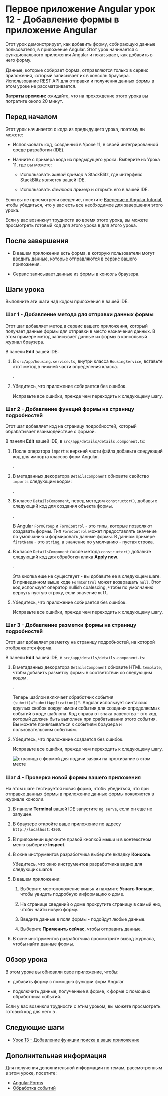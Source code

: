 # Первое приложение Angular урок 12 - Добавление формы в приложение Angular

Этот урок демонстрирует, как добавить форму, собирающую данные пользователя, в приложение Angular. Этот урок начинается с функционального приложения Angular и показывает, как добавить в него форму.

Данные, которые собирает форма, отправляются только в сервис приложения, который записывает их в консоль браузера. Использование REST API для отправки и получения данных формы в этом уроке не рассматривается.

**Затраты времени:** ожидайте, что на прохождение этого урока вы потратите около 20 минут.

## Перед началом

Этот урок начинается с кода из предыдущего урока, поэтому вы можете:

-   Использовать код, созданный в Уроке 11, в своей интегрированной среде разработки (IDE).

-   Начните с примера кода из предыдущего урока. Выберите <live-example name="first-app-lesson-11"></live-example> из Урока 11, где вы можете:

    -   Использовать _живой пример_ в StackBlitz, где интерфейс StackBlitz является вашей IDE.

    -   Использовать _download пример_ и открыть его в вашей IDE.

Если вы не просмотрели введение, посетите [Введение в Angular tutorial](first-app.md), чтобы убедиться, что у вас есть все необходимое для завершения этого урока.

Если у вас возникнут трудности во время этого урока, вы можете просмотреть готовый код для этого урока в <live-example></live-example> для этого урока.

## После завершения

-   В вашем приложении есть форма, в которую пользователи могут вводить данные, которые отправляются в сервис вашего приложения.

-   Сервис записывает данные из формы в консоль браузера.

## Шаги урока

Выполните эти шаги над кодом приложения в вашей IDE.

### Шаг 1 - Добавление метода для отправки данных формы

Этот шаг добавляет метод в сервис вашего приложения, который получает данные формы для отправки в место назначения данных. В этом примере метод записывает данные из формы в консольный журнал браузера.

В панели **Edit** вашей IDE:

1.  В `src/app/housing.service.ts`, внутри класса `HousingService`, вставьте этот метод в нижней части определения класса.

    <code-example header="Submit method in src/app/housing.service.ts" path="first-app-lesson-12/src/app/housing.service.ts" region="submit-method"></code-example>.

1.  Убедитесь, что приложение собирается без ошибок.

    Исправьте все ошибки, прежде чем переходить к следующему шагу.

### Шаг 2 - Добавление функций формы на страницу подробностей

Этот шаг добавляет код на страницу подробностей, который обрабатывает взаимодействие с формой.

В панели **Edit** вашей IDE, в `src/app/details/details.component.ts`:

1.  После оператора `import` в верхней части файла добавьте следующий код для импорта классов форм Angular.

    <code-example header="Forms imports in src/app/details/details.component.ts" path="first-app-lesson-12/src/app/details/details.component.ts" region="form-imports"></code-example>.

1.  В метаданных декоратора `DetailsComponent` обновите свойство `imports` следующим кодом:

    <code-example header="imports directive in src/app/details/details.component.ts" path="first-app-lesson-12/src/app/details/details.component.ts" region="component-imports"></code-example>.

1.  В классе `DetailsComponent`, перед методом `constructor()`, добавьте следующий код для создания объекта формы.

    <code-example header="template directive in src/app/details/details.component.ts" path="first-app-lesson-12/src/app/details/details.component.ts" region="form-code"></code-example>.

    В Angular `FormGroup` и `FormControl` - это типы, которые позволяют создавать формы. Тип `FormControl` может предоставлять значение по умолчанию и формировать данные формы. В данном примере `firstName` - это `string`, а значение по умолчанию - пустая строка.

1.  В классе `DetailsComponent` после метода `constructor()` добавьте следующий код для обработки клика **Apply now**.

    <code-example header="template directive in src/app/details/details.component.ts" path="first-app-lesson-12/src/app/details/details.component.ts" region="form-submit"></code-example>.

    Эта кнопка еще не существует - вы добавите ее в следующем шаге. В приведенном выше коде `FormControl` может возвращать `null`. Этот код использует оператор nullish coalescing, чтобы по умолчанию вернуть пустую строку, если значение `null`.

1.  Убедитесь, что приложение собирается без ошибок.

    Исправьте все ошибки, прежде чем переходить к следующему шагу.

### Шаг 3 - Добавление разметки формы на страницу подробностей

Этот шаг добавляет разметку на страницу подробностей, на которой отображается форма.

В панели **Edit** вашей IDE, в `src/app/details/details.component.ts`:

1. В метаданных декоратора `DetailsComponent` обновите HTML `template`, чтобы добавить разметку формы в соответствии со следующим кодом.

    <code-example header="template directive in src/app/details/details.component.ts" path="first-app-lesson-12/src/app/details/details.component.ts" region="component-template"></code-example>.

    Теперь шаблон включает обработчик события `(submit)="submitApplication()"`. Angular использует синтаксис круглых скобок вокруг имени события для создания определяемых событий в коде шаблона. Код справа от знака равенства - это код, который должен быть выполнен при срабатывании этого события. Вы можете привязываться к событиям браузера и пользовательским событиям.

1. Убедитесь, что приложение создается без ошибок.

    Исправьте все ошибки, прежде чем переходить к следующему шагу.

     <section class="lightbox">

     <img alt="страница с формой для подачи заявки на проживание в этом месте" src="generated/images/guide/faa/homes-app-lesson-12-step-3.png">

     </section>

### Шаг 4 - Проверка новой формы вашего приложения

На этом шаге тестируется новая форма, чтобы убедиться, что при отправке данных формы в приложение данные формы появляются в журнале консоли.

1.  В панели **Terminal** вашей IDE запустите `ng serve`, если он еще не запущен.

1.  В браузере откройте ваше приложение по адресу `http://localhost:4200`.

1.  В приложении щелкните правой кнопкой мыши и в контекстном меню выберите **Inspect**.

1.  В окне инструментов разработчика выберите вкладку **Консоль**.

    Убедитесь, что окно инструментов разработчика видно для следующих шагов

1.  В вашем приложении:

    1.  Выберите местоположение жилья и нажмите **Узнать больше**, чтобы увидеть подробную информацию о доме.

    1.  На странице сведений о доме прокрутите страницу в самый низ, чтобы найти новую форму.

    1.  Введите данные в поля формы - подойдут любые данные.

    1.  Выберите **Применить сейчас**, чтобы отправить данные.

1.  В окне инструментов разработчика просмотрите вывод журнала, чтобы найти данные формы.

## Обзор урока

В этом уроке вы обновили свое приложение, чтобы:

-   добавить форму с помощью функции форм Angular

-   подключить данные, полученные в форме, к форме с помощью обработчика событий.

Если у вас возникли трудности с этим уроком, вы можете просмотреть готовый код для него в <live-example></live-example>.

## Следующие шаги

-   [Урок 13 - Добавление функции поиска в ваше приложение](first-app-lesson-13.md)

## Дополнительная информация

Для получения дополнительной информации по темам, рассмотренным в этом уроке, посетите:

-   [Angular Forms](forms.md)
-   [Обработка событий](event-binding.md)
